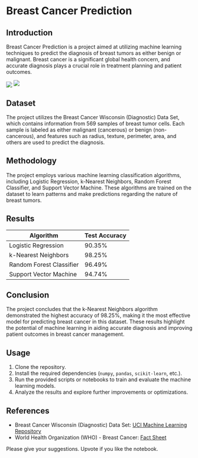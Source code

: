 # Breast Cancer Prediction

## Introduction
Breast Cancer Prediction is a project aimed at utilizing machine learning techniques to predict the diagnosis of breast tumors as either benign or malignant. Breast cancer is a significant global health concern, and accurate diagnosis plays a crucial role in treatment planning and patient outcomes.

<img src="[https://raw.githubusercontent.com/YourGitHubUsername/YourRepositoryName/main](https://github.com/Shrichandbhuria/Breast-Cancer-Prediction/tree/main)/breast_tumors.jpg" align="center">

<img src="/Users/shrichandbhuria/Desktop/breast_tumors.jpg" aling="center">

## Dataset
The project utilizes the Breast Cancer Wisconsin (Diagnostic) Data Set, which contains information from 569 samples of breast tumor cells. Each sample is labeled as either malignant (cancerous) or benign (non-cancerous), and features such as radius, texture, perimeter, area, and others are used to predict the diagnosis.

## Methodology
The project employs various machine learning classification algorithms, including Logistic Regression, k-Nearest Neighbors, Random Forest Classifier, and Support Vector Machine. These algorithms are trained on the dataset to learn patterns and make predictions regarding the nature of breast tumors.

## Results

| Algorithm                | Test Accuracy |
|--------------------------|---------------|
| Logistic Regression      | 90.35%        |
| k-Nearest Neighbors      | 98.25%        |
| Random Forest Classifier | 96.49%        |
| Support Vector Machine   | 94.74%        |

## Conclusion
The project concludes that the k-Nearest Neighbors algorithm demonstrated the highest accuracy of 98.25%, making it the most effective model for predicting breast cancer in this dataset. These results highlight the potential of machine learning in aiding accurate diagnosis and improving patient outcomes in breast cancer management.

## Usage
1. Clone the repository.
2. Install the required dependencies (`numpy`, `pandas`, `scikit-learn`, etc.).
3. Run the provided scripts or notebooks to train and evaluate the machine learning models.
4. Analyze the results and explore further improvements or optimizations.

## References
- Breast Cancer Wisconsin (Diagnostic) Data Set: [UCI Machine Learning Repository](https://archive.ics.uci.edu/ml/datasets/Breast+Cancer+Wisconsin+%28Diagnostic%29)
- World Health Organization (WHO) - Breast Cancer: [Fact Sheet](https://www.who.int/news-room/fact-sheets/detail/breast-cancer)

Please give your suggestions.
Upvote if you like the notebook.


